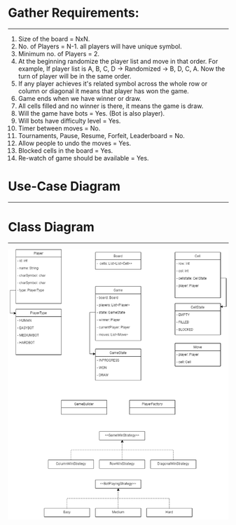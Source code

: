 # Gather Requirements:
___
1. Size of the board = NxN.
2. No. of Players = N-1. all players will have unique symbol.
3. Minimum no. of Players = 2.
4. At the beginning randomize the player list and move in that order. For example, 
If player list is A, B, C, D -> Randomized -> B, D, C, A. 
Now the turn of player will be in the same order.
5. If any player achieves it's related symbol across the whole row or column or
diagonal it means that player has won the game.
6. Game ends when we have winner or draw.
7. All cells filled and no winner is there, it means the game is draw.
8. Will the game have bots = Yes. (Bot is also player).
9. Will bots have difficulty level = Yes.
10. Timer between moves = No.
11. Tournaments, Pause, Resume, Forfeit, Leaderboard = No.
12. Allow people to undo the moves = Yes.
13. Blocked cells in the board = Yes.
14. Re-watch of game should be available = Yes.
# Use-Case Diagram
___

# Class Diagram
___
 ![TicTacToe Class Diagram](/class-diagram.drawio.png?raw=true "TicTacToe Class Diagram")